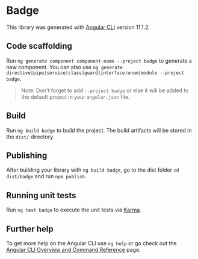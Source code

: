 # Badge

This library was generated with [Angular CLI](https://github.com/angular/angular-cli) version 11.1.2.

## Code scaffolding

Run `ng generate component component-name --project badge` to generate a new component. You can also use `ng generate directive|pipe|service|class|guard|interface|enum|module --project badge`.
> Note: Don't forget to add `--project badge` or else it will be added to the default project in your `angular.json` file. 

## Build

Run `ng build badge` to build the project. The build artifacts will be stored in the `dist/` directory.

## Publishing

After building your library with `ng build badge`, go to the dist folder `cd dist/badge` and run `npm publish`.

## Running unit tests

Run `ng test badge` to execute the unit tests via [Karma](https://karma-runner.github.io).

## Further help

To get more help on the Angular CLI use `ng help` or go check out the [Angular CLI Overview and Command Reference](https://angular.io/cli) page.
